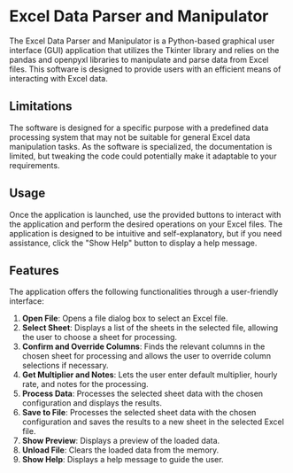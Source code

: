 # Excel Data Parser and Manipulator

The Excel Data Parser and Manipulator is a Python-based graphical user interface (GUI) application that utilizes the Tkinter library and relies on the pandas and openpyxl libraries to manipulate and parse data from Excel files. This software is designed to provide users with an efficient means of interacting with Excel data.

## Limitations

The software is designed for a specific purpose with a predefined data processing system that may not be suitable for general Excel data manipulation tasks. As the software is specialized, the documentation is limited, but tweaking the code could potentially make it adaptable to your requirements.

## Usage

Once the application is launched, use the provided buttons to interact with the application and perform the desired operations on your Excel files. The application is designed to be intuitive and self-explanatory, but if you need assistance, click the "Show Help" button to display a help message.

## Features

The application offers the following functionalities through a user-friendly interface:

1. **Open File**: Opens a file dialog box to select an Excel file.
2. **Select Sheet**: Displays a list of the sheets in the selected file, allowing the user to choose a sheet for processing.
3. **Confirm and Override Columns**: Finds the relevant columns in the chosen sheet for processing and allows the user to override column selections if necessary.
4. **Get Multiplier and Notes**: Lets the user enter default multiplier, hourly rate, and notes for the processing.
5. **Process Data**: Processes the selected sheet data with the chosen configuration and displays the results.
6. **Save to File**: Processes the selected sheet data with the chosen configuration and saves the results to a new sheet in the selected Excel file.
7. **Show Preview**: Displays a preview of the loaded data.
8. **Unload File**: Clears the loaded data from the memory.
9. **Show Help**: Displays a help message to guide the user.
